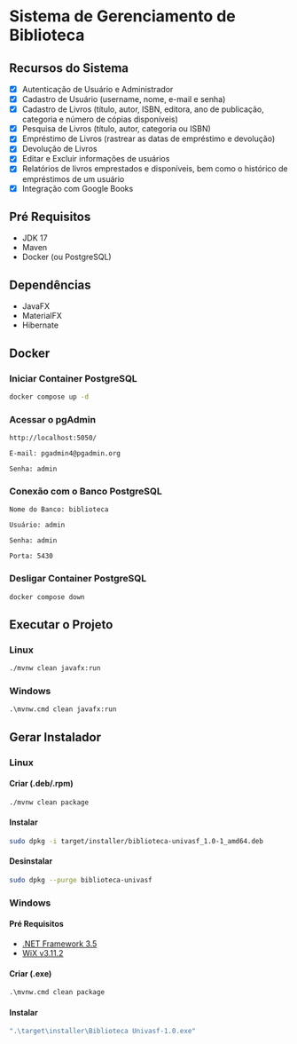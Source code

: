 # Sistema de Gerenciamento de Biblioteca

## Recursos do Sistema

- [x] Autenticação de Usuário e Administrador
- [x] Cadastro de Usuário (username, nome, e-mail e senha)
- [x] Cadastro de Livros (título, autor, ISBN, editora, ano de publicação, categoria e número de cópias disponíveis)
- [x] Pesquisa de Livros (título, autor, categoria ou ISBN)
- [x] Empréstimo de Livros (rastrear as datas de empréstimo e devolução)
- [x] Devolução de Livros
- [x] Editar e Excluir informações de usuários
- [x] Relatórios de livros emprestados e disponíveis, bem como o histórico de empréstimos de um usuário
- [x] Integração com Google Books

## Pré Requisitos

- JDK 17
- Maven
- Docker (ou PostgreSQL)

## Dependências

- JavaFX
- MaterialFX
- Hibernate

## Docker

### Iniciar Container PostgreSQL

```sh
docker compose up -d
```
### Acessar o pgAdmin

`http://localhost:5050/`

`E-mail: pgadmin4@pgadmin.org`

`Senha: admin`

### Conexão com o Banco PostgreSQL

`Nome do Banco: biblioteca`

`Usuário: admin`

`Senha: admin`

`Porta: 5430`

### Desligar Container PostgreSQL
```sh
docker compose down
```

## Executar o Projeto

### Linux

```sh
./mvnw clean javafx:run
```

### Windows

```cmd
.\mvnw.cmd clean javafx:run
```

## Gerar Instalador

### Linux

#### Criar (.deb/.rpm)

```sh
./mvnw clean package
```

#### Instalar

```sh
sudo dpkg -i target/installer/biblioteca-univasf_1.0-1_amd64.deb
```

#### Desinstalar

```sh
sudo dpkg --purge biblioteca-univasf
```

### Windows

#### Pré Requisitos

- [.NET Framework 3.5](https://www.microsoft.com/pt-br/download/details.aspx?id=22)
- [WiX v3.11.2](https://github.com/wixtoolset/wix3/releases/tag/wix3112rtm)

#### Criar (.exe)

```cmd
.\mvnw.cmd clean package
```

#### Instalar

```cmd
".\target\installer\Biblioteca Univasf-1.0.exe"
```
